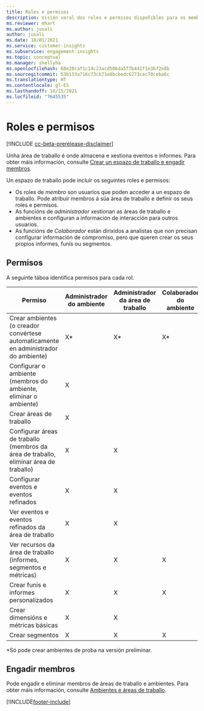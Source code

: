 ```yaml
---
title: Roles e permisos
description: Visión xeral dos roles e permisos dispoñibles para os membros dunha área de traballo.
ms.reviewer: mhart
ms.author: jusali
author: jusali
ms.date: 10/01/2021
ms.service: customer-insights
ms.subservice: engagement-insights
ms.topic: conceptual
ms.manager: shellyha
ms.openlocfilehash: 68e28caf1c14c23acd506da5f7b441f1e3b72e8b
ms.sourcegitcommit: 53b133a716c73cb71e8bcbedc6273cec70ceba6c
ms.translationtype: HT
ms.contentlocale: gl-ES
ms.lasthandoff: 10/15/2021
ms.locfileid: "7645535"
---
```

# <a name="roles-and-permissions"></a>Roles e permisos

[!INCLUDE [cc-beta-prerelease-disclaimer](includes/cc-beta-prerelease-disclaimer.md)]

Unha área de traballo é onde almacena e xestiona eventos e informes. Para obter máis información, consulte [Crear un espazo de traballo e engadir membros](create-workspace.md). 

Un espazo de traballo pode incluír os seguintes roles e permisos:

- Os roles de *membro* son usuarios que poden acceder a un espazo de traballo. Pode atribuír membros á súa área de traballo e definir os seus roles e permisos. 
- As funcións de *administrador* xestionan as áreas de traballo e ambientes e configuran a información de interacción para outros usuarios. 
- As funcións de *Colaborador* están dirixidos a analistas que non precisan configurar información de compromiso, pero que queren crear os seus propios informes, funís ou segmentos.

## <a name="permissions"></a>Permisos
  
A seguinte táboa identifica permisos para cada rol. 

| Permiso | Administrador do ambiente | Administrador da área de traballo | Colaborador do ambiente | Colaborador da área de traballo | 
|--|--|--|--|--|
| Crear ambientes (o creador convértese automaticamente en administrador do ambiente) | X* | X* | X* | X* |  
| Configurar o ambiente (membros do ambiente, eliminar o ambiente) | X |  |  |  |  
| Crear áreas de traballo | X |  |  |  |  
| Configurar áreas de traballo (membros da área de traballo, eliminar área de traballo) | X | X |  |  |  
| Configurar eventos e eventos refinados | X | X | |  |  
| Ver eventos e eventos refinados da área de traballo | X | X | |  |  
| Ver recursos da área de traballo (informes, segmentos e métricas)| X | X | X | X |  
| Crear funís e informes personalizados | X | X | X | X |  
| Crear dimensións e métricas básicas| X | X |  |  |  
| Crear segmentos| X | X | X | X |  

*Só pode crear ambientes de proba na versión preliminar. 

## <a name="add-members"></a>Engadir membros

Pode engadir e eliminar membros de áreas de traballo e ambientes. Para obter máis información, consulte [Ambientes e áreas de traballo](manage-environments-workspaces.md).


[!INCLUDE[footer-include](../includes/footer-banner.md)]
